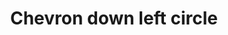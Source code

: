 ---
title: Chevron down left circle
tags: ["chevron", "down", "left", "circle", "direction"]
icon: chevron-down-left-circle
svg: '<svg xmlns="http://www.w3.org/2000/svg" width="24" height="24" fill="none" viewBox="0 0 24 24" stroke-width="1.5" stroke-linecap="round" stroke-linejoin="round" stroke="currentColor"><path d="M14.95 13.95H10V9"/><path d="M21 12a9 9 0 1 1-18 0 9 9 0 0 1 18 0"/></svg>'
---